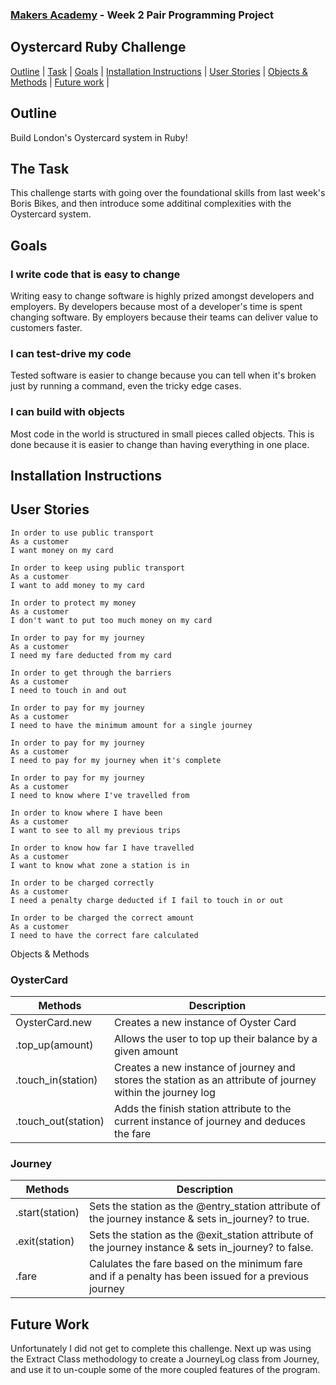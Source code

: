 
### [Makers Academy](http://www.makersacademy.com) - Week 2 Pair Programming Project

Oystercard Ruby Challenge
-

[Outline](#Outline) | [Task](#Task) | [Goals](#Goals) | [Installation Instructions](#Installation) | [User Stories](#Story) | [Objects & Methods](#Methods) | [Future work](#Future_Work) |

## <a name="Outline">Outline</a>

Build London's Oystercard system in Ruby!

## <a name="Task">The Task</a>

This challenge starts with going over the foundational skills from last week's Boris Bikes, and then introduce some additinal complexities with the Oystercard system.

## <a name="Goals">Goals</a>

### I write code that is easy to change

Writing easy to change software is highly prized amongst developers and employers. By developers because most of a developer's time is spent changing software. By employers because their teams can deliver value to customers faster.

### I can test-drive my code

Tested software is easier to change because you can tell when it's broken just by running a command, even the tricky edge cases.

### I can build with objects

Most code in the world is structured in small pieces called objects. This is done because it is easier to change than having everything in one place.

## <a name="Installation">Installation Instructions</a>

## <a name="Story">User Stories</a>

```
In order to use public transport
As a customer
I want money on my card

In order to keep using public transport
As a customer
I want to add money to my card

In order to protect my money
As a customer
I don't want to put too much money on my card

In order to pay for my journey
As a customer
I need my fare deducted from my card

In order to get through the barriers
As a customer
I need to touch in and out

In order to pay for my journey
As a customer
I need to have the minimum amount for a single journey

In order to pay for my journey
As a customer
I need to pay for my journey when it's complete

In order to pay for my journey
As a customer
I need to know where I've travelled from

In order to know where I have been
As a customer
I want to see to all my previous trips

In order to know how far I have travelled
As a customer
I want to know what zone a station is in

In order to be charged correctly
As a customer
I need a penalty charge deducted if I fail to touch in or out

In order to be charged the correct amount
As a customer
I need to have the correct fare calculated
```

<a name="Methods">Objects & Methods</a>

### OysterCard

| Methods | Description |
| --- | --- |
| OysterCard.new     | Creates a new instance of Oyster Card                                                                |
| .top_up(amount)    | Allows the user to top up their balance by a given amount                                            |
| .touch_in(station) | Creates a new instance of journey and stores the station as an attribute of journey within the journey log |
| .touch_out(station)| Adds the finish station attribute to the current instance of journey and deduces the fare            |

### Journey

| Methods | Description |
| --- | --- |
| .start(station) | Sets the station as the @entry_station attribute of the journey instance & sets in_journey? to true.
| .exit(station) | Sets the station as the @exit_station attribute of the journey instance & sets in_journey? to false.
| .fare | Calulates the fare based on the minimum fare and if a penalty has been issued for a previous journey |

## <a name="Future Work">Future Work</a>

Unfortunately I did not get to complete this challenge. Next up was using the Extract Class methodology to create a JourneyLog class from Journey, and use it to un-couple some of the more coupled features of the program. 
